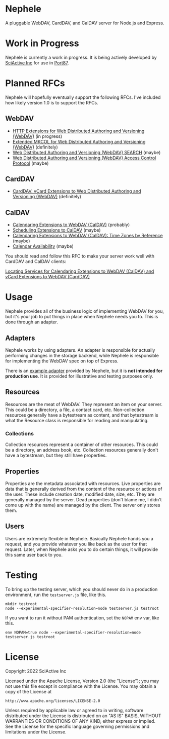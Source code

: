 # Nephele

A pluggable WebDAV, CardDAV, and CalDAV server for Node.js and Express.

# Work in Progress

Nephele is currently a work in progress. It is being actively developed by [SciActive Inc](https://sciactive.com/) for use in [Port87](https://port87.com/).

# Planned RFCs

Nephele will hopefully eventually support the following RFCs. I've included how likely version 1.0 is to support the RFCs.

## WebDAV

- [HTTP Extensions for Web Distributed Authoring and Versioning (WebDAV)](https://datatracker.ietf.org/doc/html/rfc4918) (in progress)
- [Extended MKCOL for Web Distributed Authoring and Versioning (WebDAV)](https://datatracker.ietf.org/doc/html/rfc5689) (definitely)
- [Web Distributed Authoring and Versioning (WebDAV) SEARCH](https://datatracker.ietf.org/doc/html/rfc5323) (maybe)
- [Web Distributed Authoring and Versioning (WebDAV) Access Control Protocol](https://datatracker.ietf.org/doc/html/rfc3744) (maybe)

## CardDAV

- [CardDAV: vCard Extensions to Web Distributed Authoring and Versioning (WebDAV)](https://datatracker.ietf.org/doc/html/rfc6352) (definitely)

## CalDAV

- [Calendaring Extensions to WebDAV (CalDAV)](https://datatracker.ietf.org/doc/html/rfc4791) (probably)
- [Scheduling Extensions to CalDAV](https://datatracker.ietf.org/doc/html/rfc6638) (maybe)
- [Calendaring Extensions to WebDAV (CalDAV): Time Zones by Reference](https://datatracker.ietf.org/doc/html/rfc7809) (maybe)
- [Calendar Availability](https://datatracker.ietf.org/doc/html/rfc7953) (maybe)

You should read and follow this RFC to make your server work well with CardDAV and CalDAV clients:

[Locating Services for Calendaring Extensions to WebDAV (CalDAV) and vCard Extensions to WebDAV (CardDAV)](https://datatracker.ietf.org/doc/html/rfc6764)

# Usage

Nephele provides all of the business logic of implementing WebDAV for you, but it's your job to put things in place when Nephele needs you to. This is done through an adapter.

## Adapters

Nephele works by using adapters. An adapter is responsible for actually performing changes in the storage backend, while Nephele is responsible for implementing the WebDAV spec on top of Express.

There is an [example adapter](src/FileSystemAdapter/) provided by Nephele, but it is **not intended for production use**. It is provided for illustrative and testing purposes only.

## Resources

Resources are the meat of WebDAV. They represent an item on your server. This could be a directory, a file, a contact card, etc. Non-collection resources generally have a bytestream as content, and that bytestream is what the Resource class is responsible for reading and manipulating.

### Collections

Collection resources represent a container of other resources. This could be a directory, an address book, etc. Collection resources generally don't have a bytestream, but they still have properties.

## Properties

Properties are the metadata associated with resources. Live properties are data that is generally derived from the content of the resource or actions of the user. These include creation date, modified date, size, etc. They are generally managed by the server. Dead properties (don't blame me, I didn't come up with the name) are managed by the client. The server only stores them.

## Users

Users are extremely flexible in Nephele. Basically Nephele hands you a request, and you provide whatever you like back as the user for that request. Later, when Nephele asks you to do certain things, it will provide this same user back to you.

# Testing

To bring up the testing server, which you should never do in a production environment, run the `testserver.js` file, like this.

```
mkdir testroot
node --experimental-specifier-resolution=node testserver.js testroot
```

If you want to run it without PAM authentication, set the `NOPAM` env var, like this.

```
env NOPAM=true node --experimental-specifier-resolution=node testserver.js testroot
```

# License

Copyright 2022 SciActive Inc

Licensed under the Apache License, Version 2.0 (the "License");
you may not use this file except in compliance with the License.
You may obtain a copy of the License at

    http://www.apache.org/licenses/LICENSE-2.0

Unless required by applicable law or agreed to in writing, software
distributed under the License is distributed on an "AS IS" BASIS,
WITHOUT WARRANTIES OR CONDITIONS OF ANY KIND, either express or implied.
See the License for the specific language governing permissions and
limitations under the License.
